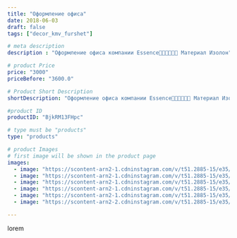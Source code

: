 ```yaml
---
title: "Оформление офиса"
date: 2018-06-03
draft: false
tags: ["decor_kmv_furshet"]

# meta description
description : "Оформление офиса компании Essence💄💄💄💍💍💍 Материал Изолон"

# product Price
price: "3000"
priceBefore: "3600.0"

# Product Short Description
shortDescription: "Оформление офиса компании Essence💄💄💄💍💍💍 Материал Изолон"

#product ID
productID: "BjkRM13FHpc"

# type must be "products"
type: "products"

# product Images
# first image will be shown in the product page
images:
  - image: "https://scontent-arn2-1.cdninstagram.com/v/t51.2885-15/e35/32701281_1550451995065850_806525971208339456_n.jpg?se=7&tp=1&_nc_ht=scontent-arn2-1.cdninstagram.com&_nc_cat=102&_nc_ohc=IoMnVPPCQTsAX8VTkzP&oh=e93ec8aaddb576b17a3888081d33180e&oe=6069AA67&ig_cache_key=MTc5MzYyNzA1NjA3MDcwOTc2MQ%3D%3D.2"
  - image: "https://scontent-arn2-1.cdninstagram.com/v/t51.2885-15/e35/33228995_318099385391073_6808231434331881472_n.jpg?se=7&tp=1&_nc_ht=scontent-arn2-1.cdninstagram.com&_nc_cat=109&_nc_ohc=thUZF1snKqsAX9__VLL&oh=cb8df66eacd713d3ba600e858812d4bf&oe=606A1770&ig_cache_key=MTc5MzYzMzk4OTQzMTE3Mjg1MQ%3D%3D.2"
  - image: "https://scontent-arn2-1.cdninstagram.com/v/t51.2885-15/e35/32950984_207052056774763_6141970225903435776_n.jpg?se=7&tp=1&_nc_ht=scontent-arn2-1.cdninstagram.com&_nc_cat=107&_nc_ohc=NHvy6WKOf1wAX9PCIeP&oh=85153ded8ff148c4cb23ee9ac5946b1c&oe=606B129C&ig_cache_key=MTc5MzYzNDAxMTI1ODQ3OTA2OA%3D%3D.2"
  - image: "https://scontent-arn2-1.cdninstagram.com/v/t51.2885-15/e35/33432026_853442798197564_3579749696689668096_n.jpg?se=7&tp=1&_nc_ht=scontent-arn2-1.cdninstagram.com&_nc_cat=104&_nc_ohc=n6HBdPlnfwIAX9jqIb6&oh=aab1be738dd382ab060b926f00b770bf&oe=606C1732&ig_cache_key=MTc5MzYzNDAxNTgzMDEzMzE2Mw%3D%3D.2"
  - image: "https://scontent-arn2-1.cdninstagram.com/v/t51.2885-15/e35/32877763_712369322488007_6543485277929734144_n.jpg?se=7&tp=1&_nc_ht=scontent-arn2-1.cdninstagram.com&_nc_cat=111&_nc_ohc=YSOd3vBSlx4AX-LR_bq&oh=b43a3a1fc1e70eb23f931d2d2eb6e4f8&oe=606CF444&ig_cache_key=MTc5MzYzNDE2Njc5MTY1MDY3NQ%3D%3D.2"
  - image: "https://scontent-arn2-2.cdninstagram.com/v/t51.2885-15/e35/33545784_2018598148402080_8211905799832731648_n.jpg?se=7&tp=1&_nc_ht=scontent-arn2-2.cdninstagram.com&_nc_cat=100&_nc_ohc=F-HlVMH8uCAAX_xrRin&oh=0f28fcf469cd411f2ab5d858881c6e48&oe=606C2325&ig_cache_key=MTc5MzYzNDE4NzI1MTQ4MDQ4Mg%3D%3D.2"

---
```

lorem
